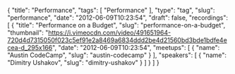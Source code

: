 {
  "title": "Performance",
  "tags": [
    "Performance"
  ],
  "type": "tag",
  "slug": "performance",
  "date": "2012-06-09T10:23:54",
  "draft": false,
  "recordings": [
    {
      "title": "Performance on a Budget",
      "slug": "performance-on-a-budget",
      "thumbnail": "https://i.vimeocdn.com/video/491651964-720d4d7315050f023c5ef91e2a8469a6834ddd2be4d21560bd3bde1bdfe4ecea-d_295x166",
      "date": "2012-06-09T10:23:54",
      "meetups": [
        {
          "name": "Austin CodeCamp",
          "slug": "austin-codecamp"
        }
      ],
      "speakers": [
        {
          "name": "Dimitry Ushakov",
          "slug": "dimitry-ushakov"
        }
      ]
    }
  ]
}